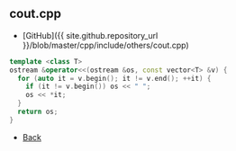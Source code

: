 ## cout.cpp

- [GitHub]({{ site.github.repository_url }}/blob/master/cpp/include/others/cout.cpp)

```cpp
template <class T>
ostream &operator<<(ostream &os, const vector<T> &v) {
  for (auto it = v.begin(); it != v.end(); ++it) {
    if (it != v.begin()) os << " ";
    os << *it;
  }
  return os;
}
```

- [Back](../../../..)
